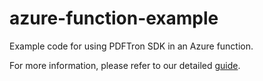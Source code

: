 # azure-function-example
Example code for using PDFTron SDK in an Azure function.

For more information, please refer to our detailed [guide](https://www.pdftron.com/documentation/windows/get-started/dotnet-core/).

